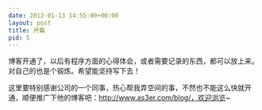 ```yaml
---
date: 2012-01-13 14:55:00+00:00
layout: post
title: 开篇
pid: 5
---
```


博客开通了，以后有程序方面的心得体会，或者需要记录的东西，都可以放上来。对自己的也是个锻炼。希望能坚持写下去！




这里要特别感谢公司的一个同事，热心帮我弄空间的事，不然也不能这么快就开通，顺便推广下他的博客吧：http://www.as3er.com/blog/，欢迎浏览~
